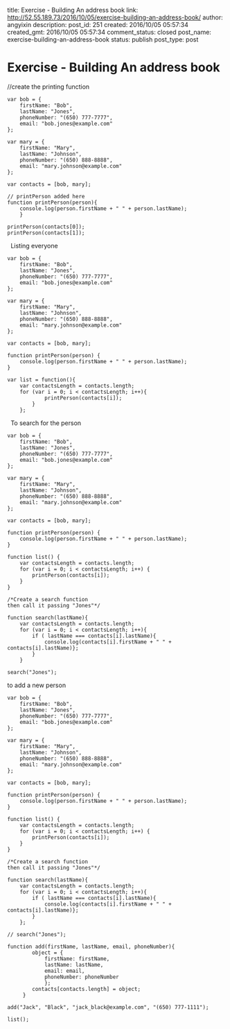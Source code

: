 title: Exercise - Building An address book
link: http://52.55.189.73/2016/10/05/exercise-building-an-address-book/
author: angyixin
description: 
post_id: 251
created: 2016/10/05 05:57:34
created_gmt: 2016/10/05 05:57:34
comment_status: closed
post_name: exercise-building-an-address-book
status: publish
post_type: post

# Exercise - Building An address book

//create the printing function
    
    var bob = {
        firstName: "Bob",
        lastName: "Jones",
        phoneNumber: "(650) 777-7777",
        email: "bob.jones@example.com"
    };
    
    var mary = {
        firstName: "Mary",
        lastName: "Johnson",
        phoneNumber: "(650) 888-8888",
        email: "mary.johnson@example.com"
    };
    
    var contacts = [bob, mary];
    
    // printPerson added here
    function printPerson(person){
        console.log(person.firstName + " " + person.lastName);
        }
    
    printPerson(contacts[0]);
    printPerson(contacts[1]);

  Listing everyone  
    
    
    var bob = {
        firstName: "Bob",
        lastName: "Jones",
        phoneNumber: "(650) 777-7777",
        email: "bob.jones@example.com"
    };
    
    var mary = {
        firstName: "Mary",
        lastName: "Johnson",
        phoneNumber: "(650) 888-8888",
        email: "mary.johnson@example.com"
    };
    
    var contacts = [bob, mary];
    
    function printPerson(person) {
        console.log(person.firstName + " " + person.lastName);
    }
    
    var list = function(){
        var contactsLength = contacts.length;
        for (var i = 0; i < contactsLength; i++){
                printPerson(contacts[i]);   
            }
        };
    

  To search for the person 
    
    
    var bob = {
        firstName: "Bob",
        lastName: "Jones",
        phoneNumber: "(650) 777-7777",
        email: "bob.jones@example.com"
    };
    
    var mary = {
        firstName: "Mary",
        lastName: "Johnson",
        phoneNumber: "(650) 888-8888",
        email: "mary.johnson@example.com"
    };
    
    var contacts = [bob, mary];
    
    function printPerson(person) {
        console.log(person.firstName + " " + person.lastName);
    }
    
    function list() {
    	var contactsLength = contacts.length;
    	for (var i = 0; i < contactsLength; i++) {
    		printPerson(contacts[i]);
    	}
    }
    
    /*Create a search function
    then call it passing "Jones"*/
    
    function search(lastName){
        var contactsLength = contacts.length;
        for (var i = 0; i < contactsLength; i++){
            if ( lastName === contacts[i].lastName){
                console.log(contacts[i].firstName + " " + contacts[i].lastName)}; 
            }
        }
        
    search("Jones");

to add a new person 
    
    
    var bob = {
        firstName: "Bob",
        lastName: "Jones",
        phoneNumber: "(650) 777-7777",
        email: "bob.jones@example.com"
    };
    
    var mary = {
        firstName: "Mary",
        lastName: "Johnson",
        phoneNumber: "(650) 888-8888",
        email: "mary.johnson@example.com"
    };
    
    var contacts = [bob, mary];
    
    function printPerson(person) {
        console.log(person.firstName + " " + person.lastName);
    }
    
    function list() {
    	var contactsLength = contacts.length;
    	for (var i = 0; i < contactsLength; i++) {
    		printPerson(contacts[i]);
    	}
    }
    
    /*Create a search function
    then call it passing "Jones"*/
    
    function search(lastName){
        var contactsLength = contacts.length;
        for (var i = 0; i < contactsLength; i++){
            if ( lastName === contacts[i].lastName){
                console.log(contacts[i].firstName + " " + contacts[i].lastName)}; 
            }
        };
        
    // search("Jones");
    
    function add(firstName, lastName, email, phoneNumber){
            object = {
                firstName: firstName,
                lastName: lastName, 
                email: email, 
                phoneNumber: phoneNumber
                };
            contacts[contacts.length] = object;
         }
    
    add("Jack", "Black", "jack_black@example.com", "(650) 777-1111");
    
    list();